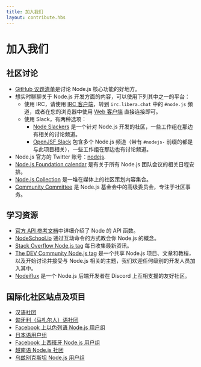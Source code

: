 ```yaml
---
title: 加入我们
layout: contribute.hbs
---
```


# 加入我们

## 社区讨论

* [GitHub 议题清单](https://github.com/nodejs/node/issues)是讨论 Node.js 核心功能的好地方。
* 想实时聊聊关于 Node.js 开发方面的内容，可以使用下列其中之一的平台：
  * 使用 IRC，请使用 [IRC 客户端](https://en.wikipedia.org/wiki/Comparison_of_Internet_Relay_Chat_clients)，转到 `irc.libera.chat` 中的 `#node.js` 頻道，或者在您的浏览器中使用 [Web 客户端](https://kiwiirc.com/nextclient/) 直接连接即可。
  * 使用 Slack，有两种选项：
    * [Node Slackers](https://www.nodeslackers.com/) 是一个针对 Node.js 开发的社区，一些工作组在那边有相关的讨论频道。
    * [OpenJSF Slack](https://slack-invite.openjsf.org/) 包含多个 Node.js 频道（带有 `#nodejs-` 前缀的都是与此项目相关），一些工作组在那边也有讨论频道。
* Node.js 官方的 Twitter 账号：[nodejs](https://twitter.com/nodejs).
* [Node.js Foundation calendar](https://nodejs.org/calendar) 是有关于所有 Node.js 团队会议的相关日程安排。
* [Node.js Collection](https://medium.com/the-node-js-collection) 是一堆在媒体上的社区策划内容集合。
* [Community Committee](https://github.com/nodejs/community-committee) 是 Node.js 基金会中的高级委员会，专注于社区事务。

## 学习资源

* [官方 API 参考文档](https://nodejs.org/api/)中详细介绍了 Node 的 API 函数。
* [NodeSchool.io](https://nodeschool.io/) 通过互动命令的方式教会你 Node.js 的概念。
* [Stack Overflow Node.js tag](https://stackoverflow.com/questions/tagged/node.js) 每日收集最新资讯。
* [The DEV Community Node.js tag](https://dev.to/t/node) 是一个共享 Node.js 项目、文章和教程，以及开始讨论并接受与 Node.js 相关的主题，我们欢迎任何级别的开发人员加入其中。
* [Nodeiflux](https://discordapp.com/invite/vUsrbjd) 是一个 Node.js 后端开发者在 Discord 上互相支援的友好社区。

## 国际化社区站点及项目

* [汉语社团](https://cnodejs.org/)
* [匈牙利（马札尔人）语社团](https://nodehun.blogspot.com/)
* [Facebook 上以色列语 Node.js 用户组](https://www.facebook.com/groups/node.il/)
* [日本语用户组](https://nodejs.jp/)
* [Facebook 上西班牙 Node.js 用户组](https://www.facebook.com/groups/node.es/)
* [越南语 Node.js 社团](https://www.facebook.com/nodejs.vn/)
* [乌兹别克斯坦 Node.js 用户组](https://t.me/nodejs_uz)
